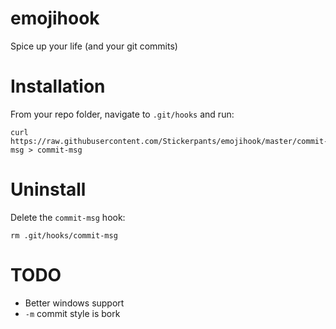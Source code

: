 # emojihook
Spice up your life (and your git commits)

# Installation

From your repo folder, navigate to `.git/hooks` and run:

	curl https://raw.githubusercontent.com/Stickerpants/emojihook/master/commit-msg > commit-msg

# Uninstall

Delete the `commit-msg` hook:

	rm .git/hooks/commit-msg

# TODO

* Better windows support
* `-m` commit style is bork